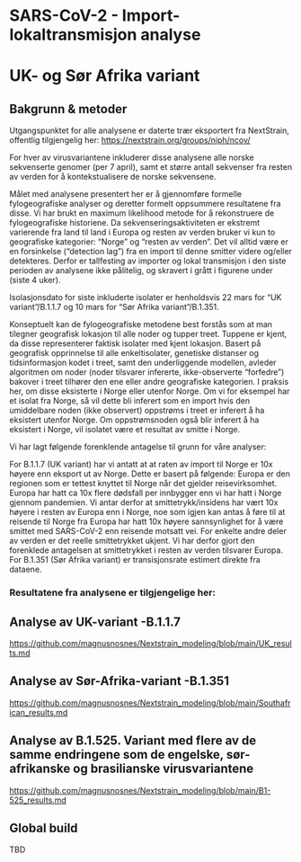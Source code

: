 # SARS-CoV-2 - Import-lokaltransmisjon analyse
# UK- og Sør Afrika variant

## Bakgrunn & metoder

Utgangspunktet for alle analysene er daterte trær eksportert fra NextStrain, offentlig tilgjengelig her: https://nextstrain.org/groups/niph/ncov/

For hver av virusvariantene inkluderer disse analysene alle norske sekvenserte genomer (per 7 april), samt et større antall sekvenser fra resten av verden for å kontekstualisere de norske sekvensene. 

Målet med analysene presentert her er å gjennomføre formelle fylogeografiske analyser og deretter formelt oppsummere resultatene fra disse. Vi har brukt en maximum likelihood metode for å rekonstruere de fylogeografiske historiene.
Da sekvenseringsaktiviteten er ekstremt varierende fra land til land i Europa og resten av verden bruker vi kun to geografiske kategorier: “Norge” og “resten av verden”. Det vil alltid være er en forsinkelse (“detection lag”) fra en import til denne smitter videre og/eller detekteres. Derfor er tallfesting av importer og lokal transmisjon i den siste perioden av analysene ikke pålitelig, og skravert i grått i figurene under (siste 4 uker). 

Isolasjonsdato for siste inkluderte isolater er henholdsvis 22 mars for “UK variant”/B.1.1.7 og 10 mars for “Sør Afrika variant”/B.1.351. 

Konseptuelt kan de fylogeografiske metodene best forstås som at man tilegner geografisk lokasjon til alle noder og tupper treet. Tuppene er kjent, da disse representerer faktisk isolater med kjent lokasjon. Basert på geografisk opprinnelse til alle enkeltisolater, genetiske distanser og tidsinformasjon kodet i treet, samt den underliggende modellen, avleder algoritmen om noder (noder tilsvarer infererte, ikke-observerte “forfedre”) bakover i treet tilhører den ene eller andre geografiske kategorien. I praksis her, om disse eksisterte i Norge eller utenfor Norge. Om vi for eksempel har et isolat fra Norge, så vil dette bli inferert som en import hvis den umiddelbare noden (ikke observert) oppstrøms i treet er inferert å ha eksistert utenfor Norge. Om oppstrømsnoden også blir inferert å ha eksistert i Norge, vil isolatet være et resultat av smitte i Norge.

Vi har lagt følgende forenklende antagelse til grunn for våre analyser:

For B.1.1.7 (UK variant) har vi antatt at at raten av import til Norge er 10x høyere enn eksport ut av Norge. Dette er basert på følgende: Europa er den regionen som er tettest knyttet til Norge når det gjelder reisevirksomhet. Europa har hatt ca 10x flere dødsfall per innbygger enn vi har hatt i Norge gjennom pandemien. Vi antar derfor at smittetrykk/insidens har vært 10x høyere i resten av Europa enn i Norge, noe som igjen kan antas å føre til at reisende til Norge fra Europa har hatt 10x høyere sannsynlighet for å være smittet med SARS-CoV-2 enn reisende motsatt vei. For enkelte andre deler av verden er det reelle smittetrykket ukjent. Vi har derfor gjort den forenklede antagelsen at smittetrykket i resten av verden tilsvarer Europa. For B.1.351 (Sør Afrika variant) er transisjonsrate estimert direkte fra dataene.

### Resultatene fra analysene er tilgjengelige her:

## Analyse av UK-variant -B.1.1.7
https://github.com/magnusnosnes/Nextstrain_modeling/blob/main/UK_results.md
## Analyse av Sør-Afrika-variant -B.1.351
https://github.com/magnusnosnes/Nextstrain_modeling/blob/main/Southafrican_results.md
## Analyse av B.1.525. Variant med flere av de samme endringene som de engelske, sør-afrikanske og brasilianske virusvariantene
https://github.com/magnusnosnes/Nextstrain_modeling/blob/main/B1-525_results.md
## Global build
TBD


